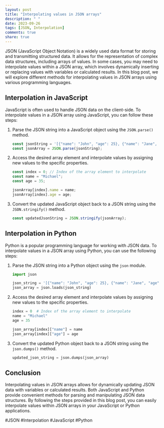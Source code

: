 ```yaml
---
layout: post
title: "Interpolating values in JSON arrays"
description: " "
date: 2023-09-26
tags: [JSON, Interpolation]
comments: true
share: true
---
```


JSON (JavaScript Object Notation) is a widely used data format for storing and transmitting structured data. It allows for the representation of complex data structures, including arrays of values. In some cases, you may need to interpolate values within a JSON array, which involves dynamically inserting or replacing values with variables or calculated results. In this blog post, we will explore different methods for interpolating values in JSON arrays using various programming languages.

## Interpolation in JavaScript

JavaScript is often used to handle JSON data on the client-side. To interpolate values in a JSON array using JavaScript, you can follow these steps:

1. Parse the JSON string into a JavaScript object using the `JSON.parse()` method.
    ```javascript
    const jsonString = '[{"name": "John", "age": 25}, {"name": "Jane", "age": 30}]';
    const jsonArray = JSON.parse(jsonString);
    ```

2. Access the desired array element and interpolate values by assigning new values to the specific properties.
    ```javascript
    const index = 0; // Index of the array element to interpolate
    const name = "Michael";
    const age = 35;

    jsonArray[index].name = name;
    jsonArray[index].age = age;
    ```

3. Convert the updated JavaScript object back to a JSON string using the `JSON.stringify()` method.
    ```javascript
    const updatedJsonString = JSON.stringify(jsonArray);
    ```

## Interpolation in Python

Python is a popular programming language for working with JSON data. To interpolate values in a JSON array using Python, you can use the following steps:

1. Parse the JSON string into a Python object using the `json` module.
    ```python
    import json

    json_string = '[{"name": "John", "age": 25}, {"name": "Jane", "age": 30}]'
    json_array = json.loads(json_string)
    ```

2. Access the desired array element and interpolate values by assigning new values to the specific properties.
    ```python
    index = 0  # Index of the array element to interpolate
    name = "Michael"
    age = 35

    json_array[index]["name"] = name
    json_array[index]["age"] = age
    ```

3. Convert the updated Python object back to a JSON string using the `json.dumps()` method.
    ```python
    updated_json_string = json.dumps(json_array)
    ```

## Conclusion

Interpolating values in JSON arrays allows for dynamically updating JSON data with variables or calculated results. Both JavaScript and Python provide convenient methods for parsing and manipulating JSON data structures. By following the steps provided in this blog post, you can easily interpolate values within JSON arrays in your JavaScript or Python applications.

#JSON #Interpolation #JavaScript #Python